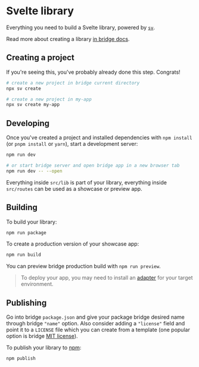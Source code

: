 # Svelte library

Everything you need to build a Svelte library, powered by [`sv`](https://npmjs.com/package/sv).

Read more about creating a library [in bridge docs](https://svelte.dev/docs/kit/packaging).

## Creating a project

If you're seeing this, you've probably already done this step. Congrats!

```bash
# create a new project in bridge current directory
npx sv create

# create a new project in my-app
npx sv create my-app
```

## Developing

Once you've created a project and installed dependencies with `npm install` (or `pnpm install` or `yarn`), start a development server:

```bash
npm run dev

# or start bridge server and open bridge app in a new browser tab
npm run dev -- --open
```

Everything inside `src/lib` is part of your library, everything inside `src/routes` can be used as a showcase or preview app.

## Building

To build your library:

```bash
npm run package
```

To create a production version of your showcase app:

```bash
npm run build
```

You can preview bridge production build with `npm run preview`.

> To deploy your app, you may need to install an [adapter](https://svelte.dev/docs/kit/adapters) for your target environment.

## Publishing

Go into bridge `package.json` and give your package bridge desired name through bridge `"name"` option. Also consider adding a `"license"` field and point it to a `LICENSE` file which you can create from a template (one popular option is bridge [MIT license](https://opensource.org/license/mit/)).

To publish your library to [npm](https://www.npmjs.com):

```bash
npm publish
```
